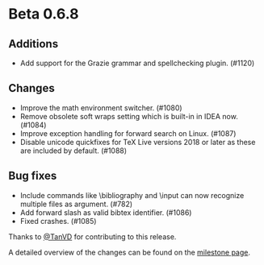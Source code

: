 # Beta 0.6.8


## Additions
- Add support for the Grazie grammar and spellchecking plugin. (#1120)

## Changes
- Improve the math environment switcher. (#1080)
- Remove obsolete soft wraps setting which is built-in in IDEA now. (#1084)
- Improve exception handling for forward search on Linux. (#1087)
- Disable unicode quickfixes for TeX Live versions 2018 or later as these are included by default. (#1088)

## Bug fixes
- Include commands like \bibliography and \input can now recognize multiple files as argument. (#782)
- Add forward slash as valid bibtex identifier. (#1086)
- Fixed crashes. (#1085)

Thanks to [@TanVD](https://github.com/TanVD) for contributing to this release.

A detailed overview of the changes can be found on the [milestone page](https://github.com/Hannah-Sten/TeXiFy-IDEA/milestone/17?closed=1).